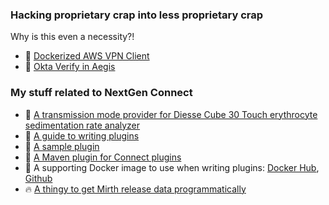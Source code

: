 ### Hacking proprietary crap into less proprietary crap

Why is this even a necessity?!
- :closed_lock_with_key: [Dockerized AWS VPN Client](https://github.com/kpalang/aws-vpn-client-docker)
- :iphone: [Okta Verify in Aegis](https://github.com/kpalang/okta-verify-with-aegis)

### My stuff related to NextGen Connect
- 🔌 [A transmission mode provider for Diesse Cube 30 Touch erythrocyte sedimentation rate analyzer](https://github.com/kpalang/mirth-transmissionmode-cube30touch)
- 📖 [A guide to writing plugins](https://github.com/kpalang/mirth-plugin-guide)
- 🔌 [A sample plugin](https://github.com/kpalang/mirth-sample-plugin)
- 🔌 [A Maven plugin for Connect plugins](https://github.com/kpalang/mirth-plugin-maven-plugin-kt)
- 🐳 A supporting Docker image to use when writing plugins: [Docker Hub](https://hub.docker.com/r/kpalang/connect/), [Github](https://github.com/kpalang/mirth-plugin-dev-docker)
- 🔥 [A thingy to get Mirth release data programmatically](https://github.com/kpalang/mirth-releases-api)
